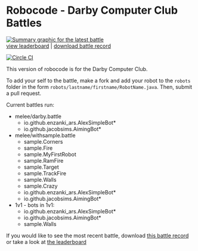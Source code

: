 # Robocode - Darby Computer Club Battles

[![Summary graphic for the latest battle](https://darbycomputerclub.github.io/darbyrobocode/results/melee/darbygraphic.png)](https://darbycomputerclub.github.io/darbyrobocode/results/melee/darby-col.txt)<br>
[view leaderboard](https://darbycomputerclub.github.io/darbyrobocode/results/melee/darby-col.txt) | [download battle record](https://darbycomputerclub.github.io/darbyrobocode/results/melee/darby.br)

[![Circle CI](https://circleci.com/gh/DarbyComputerClub/darbyrobocode/tree/master.svg?style=svg)](https://circleci.com/gh/DarbyComputerClub/darbyrobocode/tree/master)

This version of robocode is for the Darby Computer Club. 

To add your self to the battle, make a fork and add your robot to the `robots` folder in the form `robots/lastname/firstname/RobotName.java`. Then, submit a pull request.

Current battles run:
  - melee/darby.battle
    - io.github.enzanki_ars.AlexSimpleBot*
    - io.github.jacobsims.AimingBot*
  - melee/withsample.battle
    - sample.Corners
    - sample.Fire
    - sample.MyFirstRobot
    - sample.RamFire
    - sample.Target
    - sample.TrackFire
    - sample.Walls
    - sample.Crazy
    - io.github.enzanki_ars.AlexSimpleBot*
    - io.github.jacobsims.AimingBot*
  - 1v1 - bots in 1v1:
    - io.github.enzanki_ars.AlexSimpleBot*
    - io.github.jacobsims.AimingBot*
    - sample.Walls

If you would like to see the most recent battle, download [this battle record](https://darbycomputerclub.github.io/darbyrobocode/results/melee/darby.br) or take a look at [the leaderboard](https://darbycomputerclub.github.io/darbyrobocode/results/melee/darby-col.txt)
